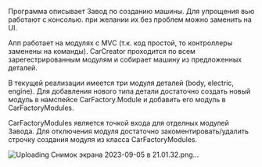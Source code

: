 Программа описывает Завод по созданию машины.
Для упрощения вью работают с консолью. при желании их без проблем можно заменить на UI.

Апп работает на модулях с MVC (т.к. код простой, то контроллеры заменены на команды).
CarCreator проходится по всем зарегестрированным модулям и собирает машину из предложенных деталей.

В текущей реализации имеется три модуля деталей (body, electric, engine).
Для добавления нового типа детали достаточно создать новый модуль в намспейсе CarFactory.Module и добавить его модуль в CarFactoryModules.

CarFactoryModules является точкой входа для отделных модулей Завода.
Для отключения модуля достаточно закоментировать/удалить строчку создания модуля из класса CarFactoryModules.

![Uploading Снимок экрана 2023-09-05 в 21.01.32.png…]()
